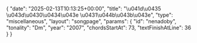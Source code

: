 {
    "date": "2025-02-13T10:13:25+00:00",
    "title": "\u041d\u0435 \u043d\u0430\u0434\u043e \u0431\u044b\u043b\u043e",
    "type": "miscellaneous",
    "layout": "songpage",
    "params": {
        "id": "nenadoby",
        "tonality": "Dm",
        "year": "2007",
        "chordsStartAt": 73,
        "textFinishAtLine": 36
    }
}